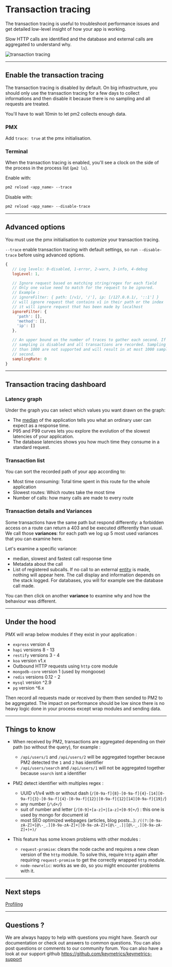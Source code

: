 # Transaction tracing

The transaction tracing is useful to troubleshoot performance issues and get detailed low-level insight of how your app is working.

Slow HTTP calls are identified and the database and external calls are aggregated to understand why.

![transaction tracing]({{site.baseurl}}/monitoring/overview/tracing.png)

---

## Enable the transaction tracing

The transaction tracing is disabled by default. On big infrastructure, you should only use the transaction tracing for a few days to collect informations and then disable it because there is no sampling and all requests are treated.

You'll have to wait 10min to let pm2 collects enough data.

### PMX

Add `trace: true` at the pmx initialisation.

### Terminal

When the transaction tracing is enabled, you'll see a clock on the side of the process in the process list (`pm2 ls`).

Enable with:

```bash
pm2 reload <app_name> --trace
```

Disable with:

```bash
pm2 reload <app_name> --disable-trace
```

---

## Advanced options

You must use the pmx initialisation to customize your transaction tracing.

`--trace` enable transaction tracing with default settings, so run `--disable-trace` before using advanced options.

 ```javascript
 {
    // Log levels: 0-disabled, 1-error, 2-warn, 3-info, 4-debug
    logLevel: 1,

    // Ignore request based on matching string/regex for each field
    // Only one value need to match for the request to be ignored.
    // Example :
    // ignoreFilter: { path: [/v1/, '/'], ip: [/127.0.0.1/, '::1'] }
    // will ignore request that contains v1 in their path or the index
    // it will ignore request that has been made by localhost
    ignoreFilter: {
      'path': [],
      'method': [],
      'ip': []
    },

    // An upper bound on the number of traces to gather each second. If set to 0,
    // sampling is disabled and all transactions are recorded. Sampling rates greater
    // than 1000 are not supported and will result in at most 1000 samples per
    // second.
    samplingRate: 0
 }
 ```


---

## Transaction tracing dashboard

### Latency graph

Under the graph you can select which values you want drawn on the graph:
* The [median](https://en.wikipedia.org/wiki/Median) of the application tells you what an ordinary user can expect as a response time.
* P95 and P99 curves lets you explore the evolution of the slowest latencies of your application.
* The database latencies shows you how much time they consume in a standard request.

### Transaction list

You can sort the recorded path of your app according to:

* Most time consuming: Total time spent in this route for the whole application
* Slowest routes: Which routes take the most time
* Number of calls: how many calls are made to every route

### Transaction details and Variances

Some transactions have the same path but respond differently: a forbidden access on a route can return a 403 and be executed differently than usual. We call those **variances**: for each path we log up 5 most used variances that you can examine here.

Let's examine a specific variance:
* median, slowest and fastest call response time
* Metadata about the call
* List of registered subcalls. If no call to an external [entity](http://docs.keymetrics.io/docs/pages/tracing/#under-the-hood) is made, nothing will appear here. The call display and information depends on the stack logged. For databases, you will for example see the database call made.

You can then click on another **variance** to examine why and how the behaviour was different.

---

## Under the hood

PMX will wrap below modules if they exist in your application :
 - `express` version 4
 - `hapi` versions 8 - 13
 - `restify` versions 3 - 4
 - `koa` version v1.x
 - Outbound HTTP requests using `http` core module
 - `mongodb-core` version 1 (used by mongoose)
 - `redis` versions 0.12 - 2
 - `mysql` version ^2.9
 - `pg` version ^6.x

Then record all requests made or received by them then sended to PM2 to be aggregated.
The impact on performance should be low since there is no heavy logic done in your process except wrap modules and sending data.

---

## Things to know

- When received by PM2, transactions are aggregated depending on their path (so without the query), for example :
  - `/api/users/1` and `/api/users/2` will be aggregated together because PM2 detected the `1` and `2` has identifier
  - `/api/users/search` and `/api/users/1` will not be aggregated together because `search` isnt a identifier

- PM2 detect identifier with multiples regex :
  - UUID v1/v4 with or without dash (`/[0-9a-f]{8}-[0-9a-f]{4}-[14][0-9a-f]{3}-[0-9a-f]{4}-[0-9a-f]{12}|[0-9a-f]{12}[14][0-9a-f]{19}/`)
  - any number (`/\d+/`)
  - suit of number and letter (`/[0-9]+[a-z]+|[a-z]+[0-9]+/`) : this one is used by mongo for document id
  - most SEO optimized webpages (articles, blog posts...): `/((?:[0-9a-zA-Z]+[@\-_.][0-9a-zA-Z]+|[0-9a-zA-Z]+[@\-_.]|[@\-_.][0-9a-zA-Z]+)+)/`

- This feature has some known problems with other modules :
  - `request-promise`: clears the node cache and requires a new clean version of the `http` module. To solve this, require `http` again after requiring `request-promise` to get the correctly wrapped `http` module.
  - `node-newrelic`: works as we do, so you might encounter problems with it.

---

## Next steps

[Profiling]({{site.baseurl}}/monitoring/guide/profiling.md)

---

## Questions ?

We are always happy to help with questions you might have. Search our documentation or check out answers to common questions. You can also post questions or comments to our community forum. You can also have a look at our support github https://github.com/keymetrics/keymetrics-support

